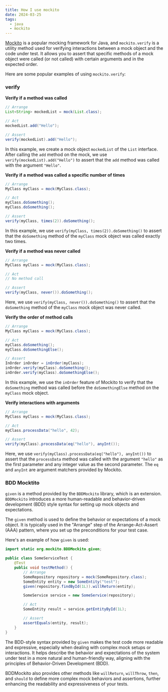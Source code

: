 ```yaml
---
title: How I use mockito
date: 2024-03-25
tags:
  - java
  - mockito
---
```

[Mockito](https://site.mockito.org/) is a popular mocking framework for Java, and `mockito.verify` is a utility method used for verifying interactions between a mock object and the code under test. It allows you to assert that specific methods of a mock object were called (or not called) with certain arguments and in the expected order.

Here are some popular examples of using `mockito.verify`:
### verify

**Verify if a method was called**
```java
// Arrange
List<String> mockedList = mock(List.class);

// Act
mockedList.add("Hello");

// Assert
verify(mockedList).add("Hello");
```

In this example, we create a mock object `mockedList` of the `List` interface. After calling the `add` method on the mock, we use `verify(mockedList).add("Hello")` to assert that the `add` method was called with the argument `"Hello"`.

**Verify if a method was called a specific number of times**
```java
// Arrange
MyClass myClass = mock(MyClass.class);

// Act
myClass.doSomething();
myClass.doSomething();

// Assert
verify(myClass, times(2)).doSomething();
```

In this example, we use `verify(myClass, times(2)).doSomething()` to assert that the `doSomething` method of the `myClass` mock object was called exactly two times.

**Verify if a method was never called**
```java
// Arrange
MyClass myClass = mock(MyClass.class);

// Act
// No method call

// Assert
verify(myClass, never()).doSomething();
```

Here, we use `verify(myClass, never()).doSomething()` to assert that the `doSomething` method of the `myClass` mock object was never called.

**Verify the order of method calls**
```java
// Arrange
MyClass myClass = mock(MyClass.class);

// Act
myClass.doSomething();
myClass.doSomethingElse();

// Assert
InOrder inOrder = inOrder(myClass);
inOrder.verify(myClass).doSomething();
inOrder.verify(myClass).doSomethingElse();
```

In this example, we use the `inOrder` feature of Mockito to verify that the `doSomething` method was called before the `doSomethingElse` method on the `myClass` mock object.

**Verify interactions with arguments**
```java
// Arrange
MyClass myClass = mock(MyClass.class);

// Act
myClass.processData("hello", 42);

// Assert
verify(myClass).processData(eq("hello"), anyInt());
```

Here, we use `verify(myClass).processData(eq("hello"), anyInt())` to assert that the `processData` method was called with the argument `"hello"` as the first parameter and any integer value as the second parameter. The `eq` and `anyInt` are argument matchers provided by Mockito.

### BDD Mocktito
`given` is a method provided by the `BDDMockito` library, which is an extension. `BDDMockito` introduces a more human-readable and behavior-driven development (BDD) style syntax for setting up mock objects and expectations.

The `given` method is used to define the behavior or expectations of a mock object. It is typically used in the "Arrange" step of the Arrange-Act-Assert (AAA) pattern, where you set up the preconditions for your test case.

Here's an example of how `given` is used:
```java
import static org.mockito.BDDMockito.given;

public class SomeServiceTest {
    @Test
    public void testMethod() {
        // Arrange
        SomeRepository repository = mock(SomeRepository.class);
        SomeEntity entity = new SomeEntity("test");
        given(repository.findById(1L)).willReturn(entity);

        SomeService service = new SomeService(repository);

        // Act
        SomeEntity result = service.getEntityById(1L);

        // Assert
        assertEquals(entity, result);
    }
}
```

The BDD-style syntax provided by `given` makes the test code more readable and expressive, especially when dealing with complex mock setups or interactions. It helps describe the behavior and expectations of the system under test in a more natural and human-friendly way, aligning with the principles of Behavior-Driven Development (BDD).

BDDMockito also provides other methods like `willReturn`, `willThrow`, `then`, and `should` to define more complex mock behaviors and assertions, further enhancing the readability and expressiveness of your tests.
